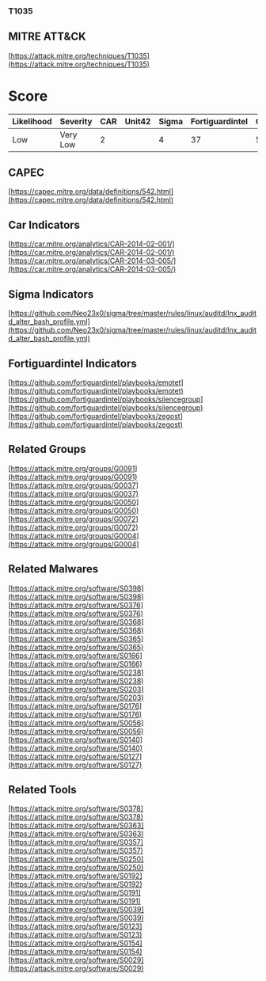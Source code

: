 
### T1035
## MITRE ATT&CK
[https://attack.mitre.org/techniques/T1035](https://attack.mitre.org/techniques/T1035)

# Score

| Likelihood | Severity | CAR | Unit42 | Sigma | Fortiguardintel | Groups | Malwares | Tools |
| ---------- | -------- | --- | ------ | ----- | --------------- | ---  | --- | --- |
| Low | Very Low | 2 |   | 4 | 37 | 5 | 11 | 10 |



## CAPEC

[https://capec.mitre.org/data/definitions/542.html](https://capec.mitre.org/data/definitions/542.html)
[]()


## Car Indicators

[https://car.mitre.org/analytics/CAR-2014-02-001/](https://car.mitre.org/analytics/CAR-2014-02-001/)
[https://car.mitre.org/analytics/CAR-2014-03-005/](https://car.mitre.org/analytics/CAR-2014-03-005/)


## Sigma Indicators

[https://github.com/Neo23x0/sigma/tree/master/rules/linux/auditd/lnx_auditd_alter_bash_profile.yml](https://github.com/Neo23x0/sigma/tree/master/rules/linux/auditd/lnx_auditd_alter_bash_profile.yml)
[]()


## Fortiguardintel Indicators

[https://github.com/fortiguardintel/playbooks/emotet](https://github.com/fortiguardintel/playbooks/emotet)
[https://github.com/fortiguardintel/playbooks/silencegroup](https://github.com/fortiguardintel/playbooks/silencegroup)
[https://github.com/fortiguardintel/playbooks/zegost](https://github.com/fortiguardintel/playbooks/zegost)
[]()


## Related Groups

[https://attack.mitre.org/groups/G0091](https://attack.mitre.org/groups/G0091)
[https://attack.mitre.org/groups/G0037](https://attack.mitre.org/groups/G0037)
[https://attack.mitre.org/groups/G0050](https://attack.mitre.org/groups/G0050)
[https://attack.mitre.org/groups/G0072](https://attack.mitre.org/groups/G0072)
[https://attack.mitre.org/groups/G0004](https://attack.mitre.org/groups/G0004)
[]()


## Related Malwares

[https://attack.mitre.org/software/S0398](https://attack.mitre.org/software/S0398)
[https://attack.mitre.org/software/S0376](https://attack.mitre.org/software/S0376)
[https://attack.mitre.org/software/S0368](https://attack.mitre.org/software/S0368)
[https://attack.mitre.org/software/S0365](https://attack.mitre.org/software/S0365)
[https://attack.mitre.org/software/S0166](https://attack.mitre.org/software/S0166)
[https://attack.mitre.org/software/S0238](https://attack.mitre.org/software/S0238)
[https://attack.mitre.org/software/S0203](https://attack.mitre.org/software/S0203)
[https://attack.mitre.org/software/S0176](https://attack.mitre.org/software/S0176)
[https://attack.mitre.org/software/S0056](https://attack.mitre.org/software/S0056)
[https://attack.mitre.org/software/S0140](https://attack.mitre.org/software/S0140)
[https://attack.mitre.org/software/S0127](https://attack.mitre.org/software/S0127)
[]()


## Related Tools

[https://attack.mitre.org/software/S0378](https://attack.mitre.org/software/S0378)
[https://attack.mitre.org/software/S0363](https://attack.mitre.org/software/S0363)
[https://attack.mitre.org/software/S0357](https://attack.mitre.org/software/S0357)
[https://attack.mitre.org/software/S0250](https://attack.mitre.org/software/S0250)
[https://attack.mitre.org/software/S0192](https://attack.mitre.org/software/S0192)
[https://attack.mitre.org/software/S0191](https://attack.mitre.org/software/S0191)
[https://attack.mitre.org/software/S0039](https://attack.mitre.org/software/S0039)
[https://attack.mitre.org/software/S0123](https://attack.mitre.org/software/S0123)
[https://attack.mitre.org/software/S0154](https://attack.mitre.org/software/S0154)
[https://attack.mitre.org/software/S0029](https://attack.mitre.org/software/S0029)
[]()
